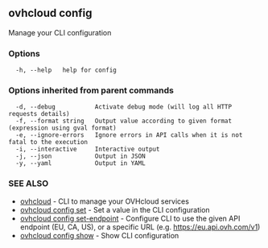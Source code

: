 ## ovhcloud config

Manage your CLI configuration

### Options

```
  -h, --help   help for config
```

### Options inherited from parent commands

```
  -d, --debug           Activate debug mode (will log all HTTP requests details)
  -f, --format string   Output value according to given format (expression using gval format)
  -e, --ignore-errors   Ignore errors in API calls when it is not fatal to the execution
  -i, --interactive     Interactive output
  -j, --json            Output in JSON
  -y, --yaml            Output in YAML
```

### SEE ALSO

* [ovhcloud](ovhcloud.md)	 - CLI to manage your OVHcloud services
* [ovhcloud config set](ovhcloud_config_set.md)	 - Set a value in the CLI configuration
* [ovhcloud config set-endpoint](ovhcloud_config_set-endpoint.md)	 - Configure CLI to use the given API endpoint (EU, CA, US), or a specific URL (e.g. https://eu.api.ovh.com/v1)
* [ovhcloud config show](ovhcloud_config_show.md)	 - Show CLI configuration

